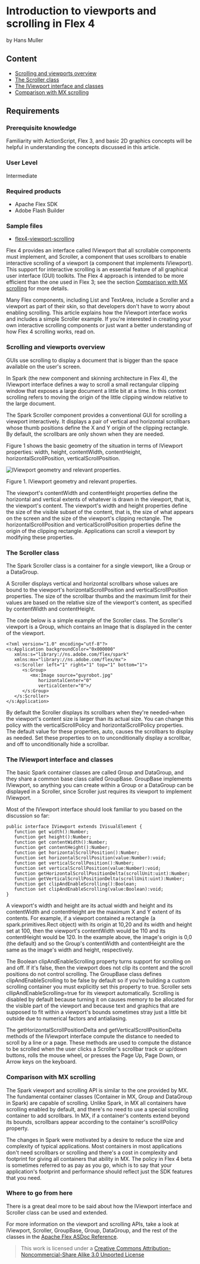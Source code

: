 # Introduction to viewports and scrolling in Flex 4

by Hans Muller

## Content

- [Scrolling and viewports overview](#scrolling-and-viewports-overview)
- [The Scroller class](#the-scroller-class)
- [The IViewport interface and classes](#the-iviewport-interface-and-classes)
- [Comparison with MX scrolling](#comparison-with-mx-scrolling)

## Requirements

### Prerequisite knowledge

Familiarity with ActionScript, Flex 3, and basic 2D graphics concepts will be
helpful in understanding the concepts discussed in this article.

### User Level

Intermediate

### Required products

- Apache Flex SDK
- Adobe Flash Builder

### Sample files

- [flex4-viewport-scrolling](https://github.com/joshtynjala/adobe-developer-connection-samples-archive/tree/main/flex4-viewport-scrolling)

Flex 4 provides an interface called IViewport that all scrollable components
must implement, and Scroller, a component that uses scrollbars to enable
interactive scrolling of a viewport (a component that implements IViewport).
This support for interactive scrolling is an essential feature of all graphical
user interface (GUI) toolkits. The Flex 4 approach is intended to be more
efficient than the one used in Flex 3; see the section
[Comparison with MX scrolling](#comparison-with-mx-scrolling) for more details.

Many Flex components, including List and TextArea, include a Scroller and a
viewport as part of their skin, so that developers don't have to worry about
enabling scrolling. This article explains how the IViewport interface works and
includes a simple Scroller example. If you're interested in creating your own
interactive scrolling components or just want a better understanding of how Flex
4 scrolling works, read on.

### Scrolling and viewports overview

GUIs use scrolling to display a document that is bigger than the space available
on the user's screen.

In Spark (the new component and skinning architecture in Flex 4), the IViewport
interface defines a way to scroll a small rectangular clipping window that
exposes a large document a little bit at a time. In this context scrolling
refers to moving the origin of the little clipping window relative to the large
document.

The Spark Scroller component provides a conventional GUI for scrolling a
viewport interactively. It displays a pair of vertical and horizontal scrollbars
whose thumb positions define the X and Y origin of the clipping rectangle. By
default, the scrollbars are only shown when they are needed.

Figure 1 shows the basic geometry of the situation in terms of IViewport
properties: width, height, contentWidth, contentHeight,
horizontalScrollPosition, verticalScrollPosition.

![IViewport geometry and relevant properties.](flex4_viewport_scrolling/img/1275519054344.jpg)

Figure 1. IViewport geometry and relevant properties.

The viewport's contentWidth and contentHeight properties define the horizontal
and vertical extents of whatever is drawn in the viewport, that is, the
viewport's content. The viewport's width and height properties define the size
of the visible subset of the content, that is, the size of what appears on the
screen and the size of the viewport's clipping rectangle. The
horizontalScrollPosition and verticalScrollPosition properties define the origin
of the clipping rectangle. Applications can scroll a viewport by modifying these
properties.

### The Scroller class

The Spark Scroller class is a container for a single viewport, like a Group or a
DataGroup.

A Scroller displays vertical and horizontal scrollbars whose values are bound to
the viewport's horizontalScrollPosition and verticalScrollPosition properties.
The size of the scrollbar thumbs and the maximum limit for their values are
based on the relative size of the viewport's content, as specified by
contentWidth and contentHeight.

The code below is a simple example of the Scroller class. The Scroller's
viewport is a Group, which contains an Image that is displayed in the center of
the viewport.

    <?xml version="1.0" encoding="utf-8"?>
    <s:Application backgroundColor="0x000000"
       xmlns:s="library://ns.adobe.com/flex/spark"
       xmlns:mx="library://ns.adobe.com/flex/mx">
       <s:Scroller left="1" right="1" top="1" bottom="1">
    	  <s:Group>
    		 <mx:Image source="guyrobot.jpg"
    			horizontalCenter="0"
    			verticalCenter="0">/
    	  </s:Group>
       </s:Scroller>
    </s:Application>

By default the Scroller displays its scrollbars when they're needed–when the
viewport's content size is larger than its actual size. You can change this
policy with the verticalScrollPolicy and horizontalScrollPolicy properties. The
default value for these properties, auto, causes the scrollbars to display as
needed. Set these properties to on to unconditionally display a scrollbar, and
off to unconditionally hide a scrollbar.

### The IViewport interface and classes

The basic Spark container classes are called Group and DataGroup, and they share
a common base class called GroupBase. GroupBase implements IViewport, so
anything you can create within a Group or a DataGroup can be displayed in a
Scroller, since Scroller just requires its viewport to implement IViewport.

Most of the IViewport interface should look familiar to you based on the
discussion so far:

    public interface IViewport extends IVisualElement {
       function get width():Number;
       function get height():Number;
       function get contentWidth():Number;
       function get contentHeight():Number;
       function get horizontalScrollPosition():Number;
       function set horizontalScrollPosition(value:Number):void;
       function get verticalScrollPosition():Number;
       function set verticalScrollPosition(value:Number):void;
       function getHorizontalScrollPositionDelta(scrollUnit:uint):Number;
       function getVerticalScrollPositionDelta(scrollUnit:uint):Number;
       function get clipAndEnableScrolling():Boolean;
       function set clipAndEnableScrolling(value:Boolean):void;
    }

A viewport's width and height are its actual width and height and its
contentWidth and contentHeight are the maximum X and Y extent of its contents.
For example, if a viewport contained a rectangle (a spark.primitives.Rect
object) with its origin at 10,20 and its width and height set at 100, then the
viewport's contentWidth would be 110 and its contentHeight would be 120. In the
example above, the image's origin is 0,0 (the default) and so the Group's
contentWidth and contentHeight are the same as the image's width and height,
respectively.

The Boolean clipAndEnableScrolling property turns support for scrolling on and
off. If it's false, then the viewport does not clip its content and the scroll
positions do not control scrolling. The GroupBase class defines
clipAndEnableScrolling to be false by default so if you're building a custom
scrolling container you must explicitly set this property to true. Scroller sets
cllipAndEnableScrolling=true for its viewport automatically. Scrolling is
disabled by default because turning it on causes memory to be allocated for the
visible part of the viewport and because text and graphics that are supposed to
fit within a viewport's bounds sometimes stray just a little bit outside due to
numerical factors and antialiasing.

The getHorizontalScrollPositionDelta and getVerticalScrollPositionDelta methods
of the IViewport interface compute the distance to needed to scroll by a line or
a page. These methods are used to compute the distance to be scrolled when the
user clicks a Scroller's scrollbar track or up/down buttons, rolls the mouse
wheel, or presses the Page Up, Page Down, or Arrow keys on the keyboard.

### Comparison with MX scrolling

The Spark viewport and scrolling API is similar to the one provided by MX. The
fundamental container classes (Container in MX, Group and DataGroup in Spark)
are capable of scrolling. Unlike Spark, in MX all containers have scrolling
enabled by default, and there's no need to use a special scrolling container to
add scrollbars. In MX, if a container's contents extend beyond its bounds,
scrollbars appear according to the container's scrollPolicy property.

The changes in Spark were motivated by a desire to reduce the size and
complexity of typical applications. Most containers in most applications don't
need scrollbars or scrolling and there's a cost in complexity and footprint for
giving all containers that ability in MX. The policy in Flex 4 beta is sometimes
referred to as pay as you go, which is to say that your application's footprint
and performance should reflect just the SDK features that you need.

### Where to go from here

There is a great deal more to be said about how the IViewport interface and
Scroller class can be used and extended.

For more information on the viewport and scrolling APIs, take a look at
IViewport, Scroller, GroupBase, Group, DataGroup, and the rest of the classes in
the [Apache Flex ASDoc Reference](https://flex.apache.org/asdoc/).

> This work is licensed under a
> [Creative Commons Attribution-Noncommercial-Share Alike 3.0 Unported License](https://creativecommons.org/licenses/by-nc-sa/3.0/)
